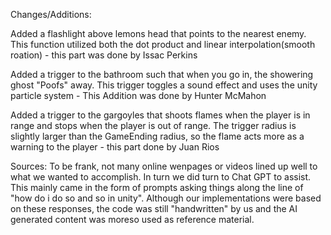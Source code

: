 Changes/Additions:

Added a flashlight above lemons head that points to the nearest enemy. This function utilized both the dot product and  linear interpolation(smooth roation) - this part was done by Issac Perkins

Added a trigger to the bathroom such that when you go in, the showering ghost "Poofs" away. This trigger toggles a sound effect and uses the unity particle system - This Addition was done by Hunter McMahon

Added a trigger to the gargoyles that shoots flames when the player is in range and stops when the player is out of range. The trigger radius is slightly larger than the GameEnding radius, so the flame acts more as a warning to the player - this part done by Juan Rios

Sources:
To be frank, not many online wenpages or videos lined up well to what we wanted to accomplish. In turn we did turn to Chat GPT to assist. This mainly came in the form of prompts asking things along the line of "how do i do so and so in unity". Although our implementations were based on these responses, the code was still "handwritten" by us and the AI generated content was moreso used as reference material.
